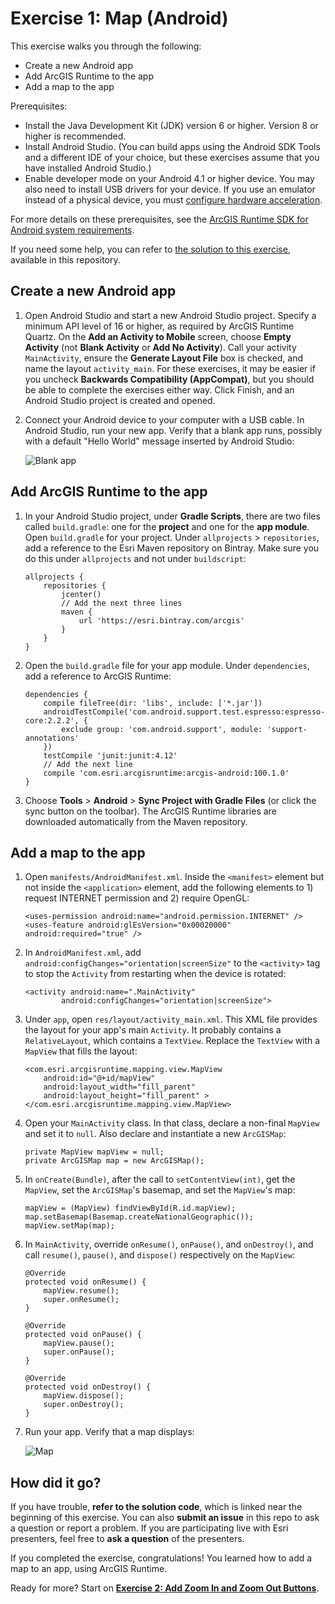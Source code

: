 # Exercise 1: Map (Android)

This exercise walks you through the following:
- Create a new Android app
- Add ArcGIS Runtime to the app
- Add a map to the app

Prerequisites:
- Install the Java Development Kit (JDK) version 6 or higher. Version 8 or higher is recommended.
- Install Android Studio. (You can build apps using the Android SDK Tools and a different IDE of your choice, but these exercises assume that you have installed Android Studio.)
- Enable developer mode on your Android 4.1 or higher device. You may also need to install USB drivers for your device. If you use an emulator instead of a physical device, you must [configure hardware acceleration](https://developer.android.com/studio/run/emulator-acceleration.html).

For more details on these prerequisites, see the [ArcGIS Runtime SDK for Android system requirements](https://developers.arcgis.com/android/latest/guide/system-requirements.htm).

If you need some help, you can refer to [the solution to this exercise](../../solutions/Android/Ex1_Map), available in this repository.

## Create a new Android app
1. Open Android Studio and start a new Android Studio project. Specify a minimum API level of 16 or higher, as required by ArcGIS Runtime Quartz. On the **Add an Activity to Mobile** screen, choose **Empty Activity** (not **Blank Activity** or **Add No Activity**). Call your activity `MainActivity`, ensure the **Generate Layout File** box is checked, and name the layout `activity_main`. For these exercises, it may be easier if you uncheck **Backwards Compatibility (AppCompat)**, but you should be able to complete the exercises either way. Click Finish, and an Android Studio project is created and opened.

1. Connect your Android device to your computer with a USB cable. In Android Studio, run your new app. Verify that a blank app runs, possibly with a default "Hello World" message inserted by Android Studio:

    ![Blank app](01-blank-app.png)
    
## Add ArcGIS Runtime to the app

1. In your Android Studio project, under **Gradle Scripts**, there are two files called `build.gradle`: one for the **project** and one for the **app module**. Open `build.gradle` for your project. Under `allprojects` > `repositories`, add a reference to the Esri Maven repository on Bintray. Make sure you do this under `allprojects` and not under `buildscript`:

    ```
    allprojects {
        repositories {
            jcenter()
            // Add the next three lines
            maven {
                url 'https://esri.bintray.com/arcgis'
            }
        }
    }
    ```
    
1. Open the `build.gradle` file for your app module. Under `dependencies`, add a reference to ArcGIS Runtime:

    ```
    dependencies {
        compile fileTree(dir: 'libs', include: ['*.jar'])
        androidTestCompile('com.android.support.test.espresso:espresso-core:2.2.2', {
            exclude group: 'com.android.support', module: 'support-annotations'
        })
        testCompile 'junit:junit:4.12'
        // Add the next line
        compile 'com.esri.arcgisruntime:arcgis-android:100.1.0'
    }
    ```
    
1. Choose **Tools** > **Android** > **Sync Project with Gradle Files** (or click the sync button on the toolbar). The ArcGIS Runtime libraries are downloaded automatically from the Maven repository.

## Add a map to the app

1. Open `manifests/AndroidManifest.xml`. Inside the `<manifest>` element but not inside the `<application>` element, add the following elements to 1) request INTERNET permission and 2) require OpenGL:

    ```
    <uses-permission android:name="android.permission.INTERNET" />
    <uses-feature android:glEsVersion="0x00020000" android:required="true" />
    ```
    
1. In `AndroidManifest.xml`, add `android:configChanges="orientation|screenSize"` to the `<activity>` tag to stop the `Activity` from restarting when the device is rotated:

    ```
    <activity android:name=".MainActivity"
            android:configChanges="orientation|screenSize">
    ```

1. Under `app`, open `res/layout/activity_main.xml`. This XML file provides the layout for your app's main `Activity`. It probably contains a `RelativeLayout`, which contains a `TextView`. Replace the `TextView` with a `MapView` that fills the layout:

    ```
    <com.esri.arcgisruntime.mapping.view.MapView
        android:id="@+id/mapView"
        android:layout_width="fill_parent"
        android:layout_height="fill_parent" >
    </com.esri.arcgisruntime.mapping.view.MapView>
    ```

1. Open your `MainActivity` class. In that class, declare a non-final `MapView` and set it to `null`. Also declare and instantiate a new `ArcGISMap`:

    ```
    private MapView mapView = null;
    private ArcGISMap map = new ArcGISMap();
    ```
    
1. In `onCreate(Bundle)`, after the call to `setContentView(int)`, get the `MapView`, set the `ArcGISMap`'s basemap, and set the `MapView`'s map:

    ```
    mapView = (MapView) findViewById(R.id.mapView);
    map.setBasemap(Basemap.createNationalGeographic());
    mapView.setMap(map);
    ```
    
1. In `MainActivity`, override `onResume()`, `onPause()`, and `onDestroy()`, and call `resume()`, `pause()`, and `dispose()` respectively on the `MapView`:

    ```
    @Override
    protected void onResume() {
        mapView.resume();
        super.onResume();
    }

    @Override
    protected void onPause() {
        mapView.pause();
        super.onPause();
    }

    @Override
    protected void onDestroy() {
        mapView.dispose();
        super.onDestroy();
    }
    ```
    
1. Run your app. Verify that a map displays:

    ![Map](02-map.png)
    
## How did it go?

If you have trouble, **refer to the solution code**, which is linked near the beginning of this exercise. You can also **submit an issue** in this repo to ask a question or report a problem. If you are participating live with Esri presenters, feel free to **ask a question** of the presenters.

If you completed the exercise, congratulations! You learned how to add a map to an app, using ArcGIS Runtime.

Ready for more? Start on [**Exercise 2: Add Zoom In and Zoom Out Buttons**](Exercise%202%20Zoom%20Buttons.md).
